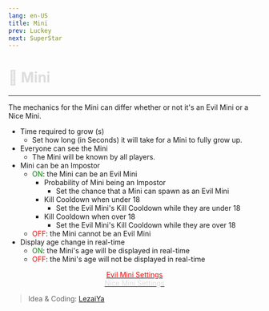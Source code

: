 ```yaml
---
lang: en-US
title: Mini
prev: Luckey
next: SuperStar
---
```


# <font color="#dddddd">🐁 <b>Mini</b></font> <Badge text="Basic" type="tip" vertical="middle"/>
---

The mechanics for the Mini can differ whether or not it's an Evil Mini or a Nice Mini.
* Time required to grow (s)
  * Set how long (in Seconds) it will take for a Mini to fully grow up.
* Everyone can see the Mini
  * The Mini will be known by all players.
* Mini can be an Impostor
  * <font color=green>ON</font>: the Mini can be an Evil Mini
    * Probability of Mini being an Impostor
      * Set the chance that a Mini can spawn as an Evil Mini
    * Kill Cooldown when under 18
      * Set the Evil Mini's Kill Cooldown while they are under 18
    * Kill Cooldown when over 18 
      * Set the Evil Mini's Kill Cooldown while they are over 18
  * <font color=red>OFF</font>: the Mini cannot be an Evil Mini
* Display age change in real-time
  * <font color=green>ON</font>: the Mini's age will be displayed in real-time
  * <font color=red>OFF</font>: the Mini's age will not be displayed in real-time
<center>

[<font color=red>Evil Mini Settings</font>](./MiniEvil.html)<br>
[<font color="#dddddd">Nice Mini Settings</font>](./MiniNice.html)
</center>

> Idea & Coding: [LezaiYa](#)